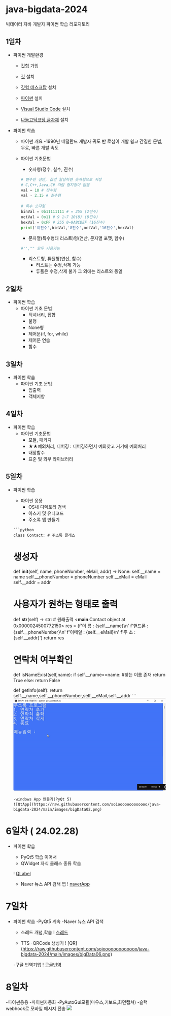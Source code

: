 # java-bigdata-2024
빅데이터 자바 개발자 파이썬 학습 리포지토리

## 1일차
- 파이썬 개발환경
    - [깃헙](https://github.com/) 가입


    - [깃](https://git-scm.com/downloads) 설치

    - [깃헙 데스크탑](https://desktop.github.com/) 설치
    - [파이썬](https://www.python.org/downloads/) 설치
    - [Visual Studio Code](https://code.visualstudio.com/download#) 설치
    - [나눔고딕코딩 글자체](https://github.com/naver/nanumfont) 설치

- 파이썬 학습
    - 파이썬 개요
       -1990년 네덜란드 개발자 귀도 반 로섬이 개발
       쉽고 간결한 문법, 무료, 빠른 개발 속도
    - 파이썬 기초문법
      - 숫자형(정수, 실수, 진수)

      ```python
      # 변수만 선언, 값만 할당하면 숫자형으로 지정
      # C,C++,Java,C# 처럼 형지정이 없음
      val = 10 # 정수형
      val - 2.15 # 실수형

      # 특수 숫자형
      binVal = 0b11111111 # = 255 (2진수)
      octVal = 0o11 # 9 1~7 10(8) (8진수)
      hexVal = 0xFF # 255 0~9ABCDEF (16진수)
      print('이진수',binVal,'8진수',octVal,'16진수',hexVal)

      ```
      - 문자열(특수형태 리스트)형(연산, 문자열 포맷, 함수)
      ```python
      #'',"" 모두 사용가능
      ```
      - 리스트형, 튜플형(연산, 함수)
         - 리스트는 수정,삭제 가능
         - 튜플은 수정,삭제 불가 그 외에는 리스트와 동일

## 2일차
- 파이썬 학습
    - 파이썬 기초 문법
      - 딕셔너리, 집합
      - 불형
      - None형
      - 제어문(if, for, while)
      - 제어문 연습
      - 함수


## 3일차
- 파이썬 학습
     - 파이썬 기초 문법
       - 입출력
       - 객체지향
     
     


## 4일차
- 파이썬 학습
     - 파이썬 기초문법
       - 모듈, 패키지
       - ★★예외처리, 디버깅 : 디버깅하면서 예외찾고 거기에 예외처리
       - 내장함수
       - 표준 및 외부 라이브러리

## 5일차
- 파이썬 학습
     - 파이썬 응용
       - OS내 디렉토리 검색
       - 아스키 및 유니코드
       - 주소록 앱 만들기
      
      ```python
      class Contact: # 주소록 클래스
    # 생성자
    def __init__(self, name, phoneNumber, eMail, addr) -> None:
        self.__name = name
        self.__phoneNumber = phoneNumber
        self.__eMail = eMail
        self.__addr = addr

    # 사용자가 원하는 형태로 출력
    def __str__(self) -> str: # 원래출력 <__main__.Contact object at 0x0000024500772150> 
        res = (f'이  름 : {self.__name}\n'
               f'핸드폰 : {self.__phoneNumber}\n'
               f'이메일 : {self.__eMail}\n'
               f'주  소 : {self.__addr}')
        return res

    # 연락처 여부확인
    def isNameExist(self,name):
        if self.__name==name: #찾는 이름 존재
            return True
        else:
            return False
        
    def getInfo(self):
        return self.__name,self.__phoneNumber,self.__eMail,self.__addr
      ```
      ![주소록앱](https://raw.githubusercontent.com/soiooooooooooooo/java-bigdata-2024/main/images/bigData01.gif)
      
      -windows App 만들기(PyQt 5)
      ![QtApp](https://raw.githubusercontent.com/soiooooooooooooo/java-bigdata-2024/main/images/bigData02.png)

# 6일차 ( 24.02.28)
- 파이썬 학습
   - PyQt5 학습 이어서
    - QWidget 자식 클래스 종류 학습

    ! [QLabel](https://raw.githubusercontent.com/soiooooooooooooo/java-bigdata-2024/main/images/bigData03.png)

    - Naver 뉴스 API 검색 앱
    ! [naverApp](https://raw.githubusercontent.com/soiooooooooooooo/java-bigdata-2024/main/images/bigData04.png)

# 7일차
- 파이썬 학습
   -PyQt5 계속
     -Naver 뉴스 API 검색 


     - 스레드 개념,학습
    ! [스레드](https://raw.githubusercontent.com/soiooooooooooooo/java-bigdata-2024/main/images/bigData05.png)

    - TTS
     -QRCode 생성기
     ! [QR] (https://raw.githubusercontent.com/soiooooooooooooo/java-bigdata-2024/main/images/bigData06.png)

     -구글 번역기앱
     ! [구글번역](https://raw.githubusercontent.com/soiooooooooooooo/java-bigdata-2024/main/images/bigData07.png)

# 8일차
-파이썬응용
   -파이썬자동화
      -PyAutoGui모듈(마우스,키보드,화면캡쳐)
      -슬랙 webhook로 모바일 메시지 전송 
     <!-- ! [슬랙](https://raw.githubusercontent.com/soiooooooooooooo/java-bigdata-2024/main/images/bigData08.png) -->
     <!-- html 태그로 이미지를 삽입하면 문제없음 -->
     <img src ="https://raw.githubusercontent.com/soiooooooooooooo/java-bigdata-2024/main/images/bigData08.png" width = "250" >